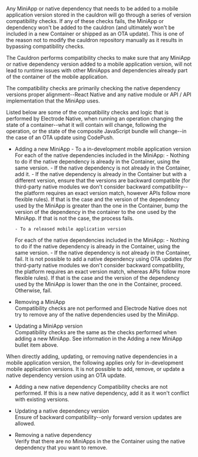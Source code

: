 Any MiniApp or native dependency that needs to be added to a mobile application version stored in the cauldron will go through a series of version compatibility checks. If any of these checks fails, the MiniApp or dependency won't be added to the cauldron (and ultimately won't be included in a new Container or shipped as an OTA update). This is one of the reason not to modify the cauldron repository manually as it results in bypassing compatibility checks.

The Cauldron performs compatibility checks to make sure that any MiniApp or native dependency version added to a mobile application version, will not lead to runtime issues with other MiniApps and dependencies already part of the container of the mobile application.

The compatibility checks are primarily checking the native dependency versions proper alignment--React Native and any native module or API / API implementation that the MiniApp uses.

Listed below are some of the compatibility checks and logic that is performed by Electrode Native, when running an operation changing the state of a container--what it will contain will change, following the operation, or the state of the composite JavaScript bundle will change--in the case of an OTA update using CodePush.

- Adding a new MiniApp - To a in-development mobile application version  
  For each of the native dependencies included in the MiniApp: - Nothing to do if the native dependency is already in the Container, using the same version. - If the native dependency is not already in the Container, add it. - If the native dependency is already in the Container but with a different version, ensure that the versions are backward compatible (for third-party native modules we don't consider backward compatibility--the platform requires an exact version match, however APIs follow more flexible rules). If that is the case and the version of the dependency used by the MiniApp is greater than the one in the Container, bump the version of the dependency in the container to the one used by the MiniApp. If that is not the case, the process fails.

      - To a released mobile application version

  For each of the native dependencies included in the MiniApp: - Nothing to do if the native dependency is already in the Container, using the same version. - If the native dependency is not already in the Container, fail. It is not possible to add a native dependency using OTA updates (for third-party native modules we don't consider backward compatibility, the platform requires an exact version match, whereas APIs follow more flexible rules). If that is the case and the version of the dependency used by the MiniApp is lower than the one in the Container, proceed. Otherwise, fail.

- Removing a MiniApp  
  Compatibility checks are not performed and Electrode Native does not try to remove any of the native dependencies used by the MiniApp.

- Updating a MiniApp version  
  Compatibility checks are the same as the checks performed when adding a new MiniApp. See information in the Adding a new MiniApp bullet item above.

When directly adding, updating, or removing native dependencies in a mobile application version, the following applies only for in-development mobile application versions. It is not possible to add, remove, or update a native dependency version using an OTA update.

- Adding a new native dependency
  Compatibility checks are not performed. If this is a new native dependency, add it as it won't conflict with existing versions.

- Updating a native dependency version  
  Ensure of backward compatibility--only forward version updates are allowed.

- Removing a native dependency  
  Verify that there are no MiniApps in the the Container using the native dependency that you want to remove.
